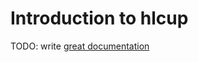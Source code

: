 # Introduction to hlcup

TODO: write [great documentation](http://jacobian.org/writing/what-to-write/)
